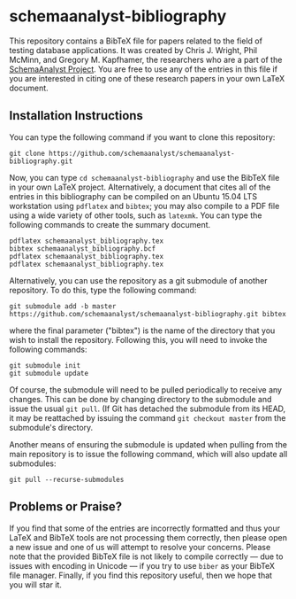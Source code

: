 # schemaanalyst-bibliography

This repository contains a BibTeX file for papers related to the field of testing database applications. It was created
by Chris J. Wright, Phil McMinn, and Gregory M. Kapfhamer, the researchers who are a part of the [SchemaAnalyst
Project](http://www.schemaanalyst.org). You are free to use any of the entries in this file if you are interested in
citing one of these research papers in your own LaTeX document.

## Installation Instructions

You can type the following command if you want to clone this repository:

```shell
git clone https://github.com/schemaanalyst/schemaanalyst-bibliography.git
```

Now, you can type `cd schemaanalyst-bibliography` and use the BibTeX file in your own LaTeX project.  Alternatively, a
document that cites all of the entries in this bibliography can be compiled on an Ubuntu 15.04 LTS workstation using
`pdflatex` and `bibtex`; you may also compile to a PDF file using a wide variety of other tools, such as `latexmk`. You
can type the following commands to create the summary document.

```shell
pdflatex schemaanalyst_bibliography.tex
bibtex schemaanalyst_bibliography.bcf
pdflatex schemaanalyst_bibliography.tex
pdflatex schemaanalyst_bibliography.tex
```

Alternatively, you can use the repository as a git submodule of another repository. To do this, type the following
command:

```shell
git submodule add -b master https://github.com/schemaanalyst/schemaanalyst-bibliography.git bibtex
```

where the final parameter ("bibtex") is the name of the directory that you wish to install the repository. Following 
this, you will need to invoke the following commands:

```shell
git submodule init
git submodule update
```

Of course, the submodule will need to be pulled periodically to receive any changes. This can be done by changing 
directory to the submodule and issue the usual ``git pull``. (If Git has detached the submodule from its HEAD, it
may be reattached by issuing the command ``git checkout master`` from the submodule's directory.

Another means of ensuring the submodule is updated when pulling from the main repository is to issue the following 
command, which will also update all submodules:

```shell
git pull --recurse-submodules
```

## Problems or Praise?

If you find that some of the entries are incorrectly formatted and thus your LaTeX and BibTeX tools are not processing
them correctly, then please open a new issue and one of us will attempt to resolve your concerns.  Please note that the
provided BibTeX file is not likely to compile correctly &mdash; due to issues with encoding in Unicode &mdash; if you
try to use `biber` as your BibTeX file manager. Finally, if you find this repository useful, then we hope that you will
star it.